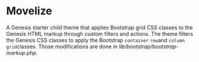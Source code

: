 # Movelize
A Genesis starter child theme that applies Bootstrap grid CSS classes to the Genesis HTML markup through custom filters and actions. The theme filters the Genesis CSS classes to apply the Bootstrap `container` `row`and `column grid`classes.
Those modifications are done in *lib/bootstrap/bootstrap-markup.php*.
